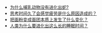 + [为什么哺乳动物没有进化出蛇?](https://daily.zhihu.com/story/9781669)
+ [思考时间久了会感觉疲劳是什么原因造成的？](https://daily.zhihu.com/story/9781658)
+ [把面粉变成面团本质上发生了什么变化？](https://daily.zhihu.com/story/9781660)
+ [人类为什么要进化出这么长的睡眠时间？](https://daily.zhihu.com/story/9781667)
